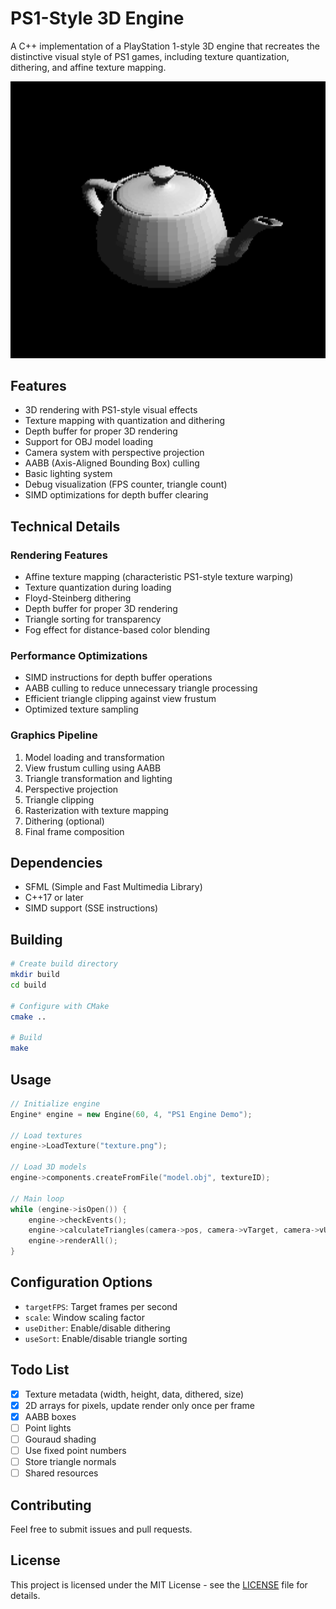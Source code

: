 # PS1-Style 3D Engine

A C++ implementation of a PlayStation 1-style 3D engine that recreates the distinctive visual style of PS1 games, including texture quantization, dithering, and affine texture mapping.

![Teapot Demo](images/teapot.png)

## Features

- 3D rendering with PS1-style visual effects
- Texture mapping with quantization and dithering
- Depth buffer for proper 3D rendering
- Support for OBJ model loading
- Camera system with perspective projection
- AABB (Axis-Aligned Bounding Box) culling
- Basic lighting system
- Debug visualization (FPS counter, triangle count)
- SIMD optimizations for depth buffer clearing

## Technical Details

### Rendering Features
- Affine texture mapping (characteristic PS1-style texture warping)
- Texture quantization during loading
- Floyd-Steinberg dithering
- Depth buffer for proper 3D rendering
- Triangle sorting for transparency
- Fog effect for distance-based color blending

### Performance Optimizations
- SIMD instructions for depth buffer operations
- AABB culling to reduce unnecessary triangle processing
- Efficient triangle clipping against view frustum
- Optimized texture sampling

### Graphics Pipeline
1. Model loading and transformation
2. View frustum culling using AABB
3. Triangle transformation and lighting
4. Perspective projection
5. Triangle clipping
6. Rasterization with texture mapping
7. Dithering (optional)
8. Final frame composition

## Dependencies

- SFML (Simple and Fast Multimedia Library)
- C++17 or later
- SIMD support (SSE instructions)

## Building

```bash
# Create build directory
mkdir build
cd build

# Configure with CMake
cmake ..

# Build
make
```

## Usage

```cpp
// Initialize engine
Engine* engine = new Engine(60, 4, "PS1 Engine Demo");

// Load textures
engine->LoadTexture("texture.png");

// Load 3D models
engine->components.createFromFile("model.obj", textureID);

// Main loop
while (engine->isOpen()) {
    engine->checkEvents();
    engine->calculateTriangles(camera->pos, camera->vTarget, camera->vUp);
    engine->renderAll();
}
```

## Configuration Options

- `targetFPS`: Target frames per second
- `scale`: Window scaling factor
- `useDither`: Enable/disable dithering
- `useSort`: Enable/disable triangle sorting

## Todo List

- [x] Texture metadata (width, height, data, dithered, size)
- [x] 2D arrays for pixels, update render only once per frame
- [x] AABB boxes
- [ ] Point lights
- [ ] Gouraud shading
- [ ] Use fixed point numbers
- [ ] Store triangle normals
- [ ] Shared resources

## Contributing

Feel free to submit issues and pull requests.

## License

This project is licensed under the MIT License - see the [LICENSE](LICENSE) file for details. 